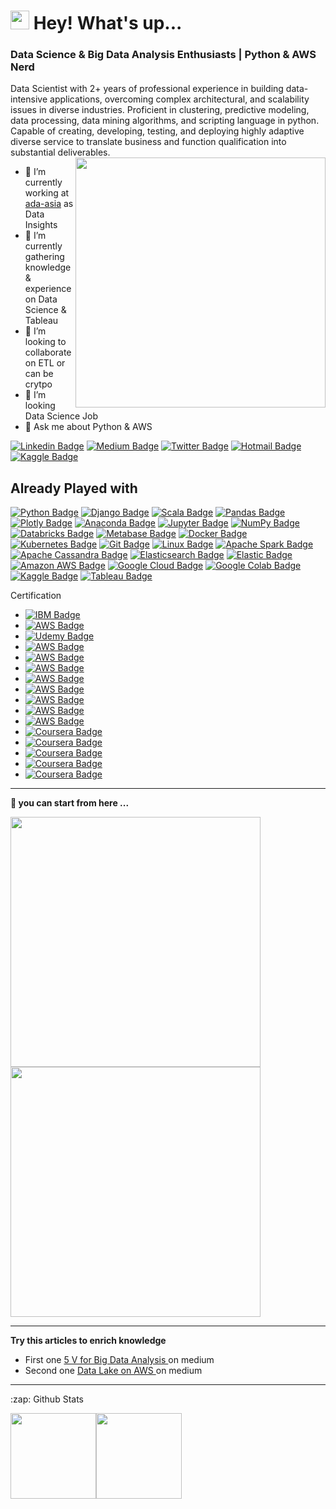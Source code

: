 
<h1><img src="https://emojis.slackmojis.com/emojis/images/1531849430/4246/blob-sunglasses.gif?1531849430" width="30"/> Hey! What's up...</h1>

### Data Science & Big Data Analysis Enthusiasts | Python & AWS Nerd 

<!-- **uannabi/uannabi** is a ✨ _special_ ✨ repository because its `README.md` (this file) appears on your GitHub profile. -->

Data Scientist with 2+ years of professional experience in building data-intensive applications, overcoming complex architectural, and scalability issues in diverse industries. Proficient in clustering, predictive modeling, data processing, data mining algorithms, and scripting language in python. Capable of creating, developing, testing, and deploying highly adaptive diverse service to translate business and function qualification into substantial deliverables. 
<br>
<img align="right" src="https://github.com/uannabi/-/blob/master/resource/HelloWorld.gif" width="400px" />

- 🔭 I’m currently working at [ada-asia](https://ada-asia.com/) as Data Insights
- 🌱 I’m currently gathering knowledge & experience on Data Science  & Tableau 
- 👯 I’m looking to collaborate on ETL or can be crytpo 
- 🤔 I’m looking Data Science Job
- 💬 Ask me about Python & AWS


[![Linkedin Badge](https://img.shields.io/badge/-animus-blue?style=flat&logo=Linkedin&logoColor=white&link=https://www.linkedin.com/in/animus/)](https://www.linkedin.com/in/animus/)
[![Medium Badge](https://img.shields.io/badge/-@zahid.uan-000000?style=flat&labelColor=000000&logo=Medium&link=https://medium.com/@zahid.uan)](https://medium.com/@zahid.uan)
[![Twitter Badge](https://img.shields.io/badge/-@uan_nabi-1ca0f1?style=flat&labelColor=1ca0f1&logo=twitter&logoColor=white&link=https://twitter.com/uan_nabi)](https://twitter.com/uan_nabi)
[![Hotmail Badge](https://img.shields.io/badge/zahid-hotmail-brightgreenc14438?style=flat&logo=MicrosoftOutlook&logoColor=green&link=mailto:zahid_sc@hotmail.fr)](mailto:zahid_sc@hotmail.fr)
[![Kaggle Badge](https://img.shields.io/badge/Kaggle-follow%20me-blue?style=flat&logo=kaggle&logoColor=blue&link=https://www.kaggle.com/zahidunnabi)](https://www.kaggle.com/zahidunnabi)


## Already Played with 
[![Python Badge](https://img.shields.io/badge/-Python-black?style=flat&logo=Python&logoColor=white&link=https://www.linkedin.com/in/animus/)]()
[![Django Badge](https://img.shields.io/badge/-Django-black?style=flat&logo=Django&logoColor=white&link=https://www.linkedin.com/in/animus/)]()
[![Scala Badge](https://img.shields.io/badge/-Scala-black?style=flat&logo=Scala&logoColor=white&link=https://www.linkedin.com/in/animus/)]()
[![Pandas Badge](https://img.shields.io/badge/-Pandas-black?style=flat&logo=pandas&logoColor=white&link=https://www.linkedin.com/in/animus/)]()
[![Plotly Badge](https://img.shields.io/badge/-Plotly-black?style=flat&logo=Plotly&logoColor=white&link=https://www.linkedin.com/in/animus/)]()
[![Anaconda Badge](https://img.shields.io/badge/-Anaconda-black?style=flat&logo=Anaconda&logoColor=white&link=https://www.linkedin.com/in/animus/)]()
[![Jupyter Badge](https://img.shields.io/badge/-Jupyter-black?style=flat&logo=Jupyter&logoColor=white&link=https://www.linkedin.com/in/animus/)]()
[![NumPy Badge](https://img.shields.io/badge/-NumPy-black?style=flat&logo=NumPy&logoColor=white&link=https://www.linkedin.com/in/animus/)]()
[![Databricks Badge](https://img.shields.io/badge/-Databricks-black?style=flat&logo=Databricks&logoColor=white&link=https://www.linkedin.com/in/animus/)]()
[![Metabase Badge](https://img.shields.io/badge/-Metabase-black?style=flat&logo=Metabase&logoColor=white&link=https://www.linkedin.com/in/animus/)]()
[![Docker Badge](https://img.shields.io/badge/-Docker-black?style=flat&logo=Docker&logoColor=white&link=https://www.linkedin.com/in/animus/)]()
[![Kubernetes Badge](https://img.shields.io/badge/-Kubernetes-black?style=flat&logo=Kubernetes&logoColor=white&link=https://www.linkedin.com/in/animus/)]()
[![Git Badge](https://img.shields.io/badge/-Git-black?style=flat&logo=Git&logoColor=white&link=https://www.linkedin.com/in/animus/)]()
[![Linux Badge](https://img.shields.io/badge/-Linux-black?style=flat&logo=Linux&logoColor=white&link=https://www.linkedin.com/in/animus/)]()
[![Apache Spark Badge](https://img.shields.io/badge/-ApacheCassandra-black?style=flat&logo=ApacheCassandra&logoColor=white&link=https://www.linkedin.com/in/animus/)]()
[![Apache Cassandra Badge](https://img.shields.io/badge/-animus-black?style=flat&logo=Python&logoColor=white&link=https://www.linkedin.com/in/animus/)]()
[![Elasticsearch Badge](https://img.shields.io/badge/-Elasticsearch-black?style=flat&logo=Elasticsearch&logoColor=white&link=https://www.linkedin.com/in/animus/)]()
[![Elastic Badge](https://img.shields.io/badge/-Elastic-black?style=flat&logo=Elastic&logoColor=white&link=https://www.linkedin.com/in/animus/)]()
[![Amazon AWS Badge](https://img.shields.io/badge/-AmazonAWS-black?style=flat&logo=AmazonAWS&logoColor=white&link=#)]()
[![Google Cloud Badge](https://img.shields.io/badge/-GoogleCloud-black?style=flat&logo=GoogleCloud&logoColor=white&link=#)]()
[![Google Colab Badge](https://img.shields.io/badge/-GoogleColab-black?style=flat&logo=GoogleColab&logoColor=white&link=#)]()
[![Kaggle Badge](https://img.shields.io/badge/-Kaggle-black?style=flat&logo=Kaggle&logoColor=white&link=#)]()
[![Tableau Badge](https://img.shields.io/badge/-Tableau-black?style=flat&logo=Tableau&logoColor=white&link=#)]()


Certification 
- [![IBM Badge](https://img.shields.io/badge/IBM%20Certification-IBM%20Certified:%20Machine%20Learning%20with%20Python-black?style=flat&logo=IBM&logoColor=white&link=https://www.coursera.org/account/accomplishments/verify/A5PW3VPDSQTB)](https://www.coursera.org/account/accomplishments/verify/A5PW3VPDSQTB)
- [![AWS Badge](https://img.shields.io/badge/AWS%20Certification-Elements%20of%20Data%20Science-black?style=flat&logo=AmazonAWS&logoColor=orange&link=)]()
- [![Udemy Badge](https://img.shields.io/badge/Udemy%20Certification-Spark%20and%20Python%20for%20Big%20Data%20with%20PySpark-black?style=flat&logo=udemy&logoColor=red&link=https://www.udemy.com/certificate/UC-4969a2ed-e4f2-47f3-ac8b-3b6eb10491e3/)](https://www.udemy.com/certificate/UC-4969a2ed-e4f2-47f3-ac8b-3b6eb10491e3/)
- [![AWS Badge](https://img.shields.io/badge/AWS%20Certification-Data%20Analytics%20Fundamentals-black?style=flat&logo=AmazonAWS&logoColor=orange&link=https://www.aws.training/Transcript/CompletionCertificateHtml?transcriptid=ckLws012aU-NRL9Z6CHmZg2)](https://www.aws.training/Transcript/CompletionCertificateHtml?transcriptid=ckLws012aU-NRL9Z6CHmZg2)
- [![AWS Badge](https://img.shields.io/badge/AWS%20Certification-Amazon%20Redshift%20Service%20Primer-black?style=flat&logo=AmazonAWS&logoColor=orange&link=https://www.aws.training/Transcript/CompletionCertificateHtml?transcriptid=HldGHftVvU-wKogCrPwP8g2)](https://www.aws.training/Transcript/CompletionCertificateHtml?transcriptid=HldGHftVvU-wKogCrPwP8g2)
- [![AWS Badge](https://img.shields.io/badge/AWS%20Certification-Machine%20Learning%20Algorithms%20Explained-black?style=flat&logo=AmazonAWS&logoColor=orange&link=https://www.aws.training/Transcript/CompletionCertificateHtml?transcriptid=h4WFm7C6FUSFC3mpNQV2HA2)](https://www.aws.training/Transcript/CompletionCertificateHtml?transcriptid=h4WFm7C6FUSFC3mpNQV2HA2)
- [![AWS Badge](https://img.shields.io/badge/AWS%20Certification-Machine%20Learning%20Data%20Readiness-black?style=flat&logo=AmazonAWS&logoColor=orange&link=https://www.aws.training/Transcript/CompletionCertificateHtml?transcriptid=xSUcWbC4E0Sd3l18rJ00Mw2)](https://www.aws.training/Transcript/CompletionCertificateHtml?transcriptid=xSUcWbC4E0Sd3l18rJ00Mw2)
- [![AWS Badge](https://img.shields.io/badge/AWS%20Certification-AWS%20Security%20Fundamentals%20Introduction%20to%20Cloud%20Computing%20and%20AWS%20Security-black?style=flat&logo=AmazonAWS&logoColor=orange&link=https://www.aws.training/Transcript/CompletionCertificateHtml?transcriptid=B-DPufZC5EqCtI4HBmruYw2)](https://www.aws.training/Transcript/CompletionCertificateHtml?transcriptid=B-DPufZC5EqCtI4HBmruYw2)
- [![AWS Badge](https://img.shields.io/badge/AWS%20Certification-Advanced%20Analytics%20with%20Amazon%20SageMaker-black?style=flat&logo=AmazonAWS&logoColor=orange&link=https://www.aws.training/Transcript/CompletionCertificateHtml?transcriptid=Vo1kXNbPVk2eevyqBoXPhw2)](https://www.aws.training/Transcript/CompletionCertificateHtml?transcriptid=Vo1kXNbPVk2eevyqBoXPhw2)
- [![AWS Badge](https://img.shields.io/badge/AWS%20Certification-Amazon%20Neptune%20Service%20Primer-black?style=flat&logo=AmazonAWS&logoColor=orange&link=https://www.aws.training/Transcript/CompletionCertificateHtml?transcriptid=TfG7xZXVU0OsVGc2rInmtw2)](https://www.aws.training/Transcript/CompletionCertificateHtml?transcriptid=TfG7xZXVU0OsVGc2rInmtw2)
- [![AWS Badge](https://img.shields.io/badge/AWS%20Certification-PostgreSQL%20Fundamentals:%20Architecture-black?style=flat&logo=AmazonAWS&logoColor=orange&link=https://www.aws.training/Transcript/CompletionCertificateHtml?transcriptid=m8F3eWG1tEOZyQXBeFS1rw2)](https://www.aws.training/Transcript/CompletionCertificateHtml?transcriptid=m8F3eWG1tEOZyQXBeFS1rw2)
- [![Coursera Badge](https://img.shields.io/badge/Coursera%20Certification-Handling%20Imbalanced%20Data%20Classification%20Problems-black?style=flat&logo=Coursera&logoColor=blue&link=https://www.coursera.org/account/accomplishments/verify/THFEVXFVXFBA)](https://www.coursera.org/account/accomplishments/verify/THFEVXFVXFBA)
- [![Coursera Badge](https://img.shields.io/badge/Coursera%20Certification-Machine%20Learning%20with%20Python-black?style=flat&logo=Coursera&logoColor=blue&link=https://www.coursera.org/account/accomplishments/verify/A5PW3VPDSQTB)](https://www.coursera.org/account/accomplishments/verify/A5PW3VPDSQTB)
- [![Coursera Badge](https://img.shields.io/badge/Coursera%20Certification-Fraud%20Detection%20using%20Amazon%20Fraud%20Detector-black?style=flat&logo=Coursera&logoColor=blue&link=https://www.coursera.org/account/accomplishments/certificate/EB4KZ7M7CBB6)](https://www.coursera.org/account/accomplishments/certificate/EB4KZ7M7CBB6)
- [![Coursera Badge](https://img.shields.io/badge/Coursera%20Certification-Getting%20Started%20with%20AWS%20Machine%20Learning-black?style=flat&logo=Coursera&logoColor=blue&link=https://coursera.org/share/468ac08dc77c8ac0c3e9c806674b2c5b)](https://coursera.org/share/468ac08dc77c8ac0c3e9c806674b2c5b)
- [![Coursera Badge](https://img.shields.io/badge/Coursera%20Certification-Create%20a%20Story%20in%20Tableau-black?style=flat&logo=Coursera&logoColor=blue&link=https://www.coursera.org/account/accomplishments/certificate/6G7QG9VT8AZN)](https://www.coursera.org/account/accomplishments/certificate/6G7QG9VT8AZN)





</p>
<hr>

<strong>🔭 you can start from here ...</strong>

<a href="https://github.com/uannabi/SparkDataFrame"> <img src="https://github-readme-stats.vercel.app/api/pin/?username=uannabi&repo=SparkDataFrame" width=400> </a> 
<a href="https://github.com/uannabi/DesignPatterns"> <img src="https://github-readme-stats.vercel.app/api/pin/?username=uannabi&repo=DesignPatterns" width=400> </a> 
<hr>
<strong>Try this articles to enrich knowledge</strong>
<br>
<p>

- First one  [5 V for Big Data Analysis ](https://zahid-uan-nabi.medium.com/five-v-of-data-analysis-47868610b6f6) on medium
- Second one  [Data Lake on AWS ](https://zahid-uan-nabi.medium.com/data-lakes-on-aws-b598cd9616b2) on medium
</p>


<!-- - 😄 Pronouns: ...
- ⚡ Fun fact: ... -->
<hr>

<p align="center">
<summary>:zap: Github Stats</summary>


</p>
<a href="#"><img height="137px" src="https://github-readme-stats.vercel.app/api?username=uannabi&hide_title=true&hide_border=true&show_icons=true&include_all_commits=true&count_private=true&line_height=21&text_color=000&icon_color=000&bg_color=0,ea6161,ffc64d,fffc4d,52fa5a&theme=graywhite" /><!-- wi*quL3fcV --><img height="137px" src="https://github-readme-stats.vercel.app/api/top-langs/?username=uannabi&hide=html&hide_title=true&hide_border=true&layout=compact&langs_count=7&exclude_repo=comp426,Redventures-Movie-Quotes&text_color=000&icon_color=fff&bg_color=0,52fa5a,4dfcff,c64dff&theme=graywhite" /></a>
